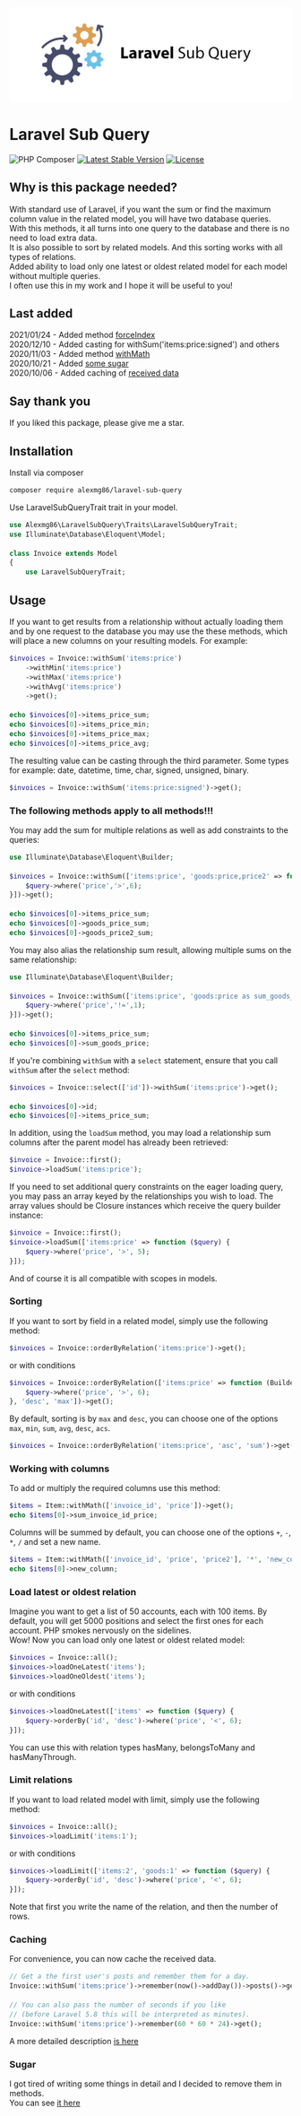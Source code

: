 <p align="center"><img src="/img/banner.png" alt="Social Card of Laravel Sub Query"></p>

# Laravel Sub Query

![PHP Composer](https://github.com/Alexmg86/laravel-sub-query/workflows/PHP%20Composer/badge.svg)
[![Latest Stable Version](https://poser.pugx.org/alexmg86/laravel-sub-query/v/stable)](https://packagist.org/packages/alexmg86/laravel-sub-query)
[![License](https://poser.pugx.org/alexmg86/laravel-sub-query/license)](https://packagist.org/packages/alexmg86/laravel-sub-query)

## Why is this package needed?

With standard use of Laravel, if you want the sum or find the maximum column value in the related model, you will have two database queries.  
With this methods, it all turns into one query to the database and there is no need to load extra data.  
It is also possible to sort by related models. And this sorting works with all types of relations.  
Added ability to load only one latest or oldest related model for each model without multiple queries.  
I often use this in my work and I hope it will be useful to you!

## Last added

2021/01/24 - Added method [forceIndex](https://github.com/Alexmg86/laravel-sub-query/wiki/Some-sugar#force-index)  
2020/12/10 - Added casting for withSum('items:price:signed') and others  
2020/11/03 - Added method [withMath](https://github.com/Alexmg86/laravel-sub-query#working-with-columns)  
2020/10/21 - Added [some sugar](https://github.com/Alexmg86/laravel-sub-query#sugar)  
2020/10/06 - Added caching of [received data](https://github.com/Alexmg86/laravel-sub-query#caching)

## Say thank you

If you liked this package, please give me a star.

## Installation

Install via composer
```bash
composer require alexmg86/laravel-sub-query
```
Use LaravelSubQueryTrait trait in your model.
```php
use Alexmg86\LaravelSubQuery\Traits\LaravelSubQueryTrait;
use Illuminate\Database\Eloquent\Model;

class Invoice extends Model
{
    use LaravelSubQueryTrait;
```

## Usage

If you want to get results from a relationship without actually loading them and by one request to the database you may use the these methods, which will place a new columns on your resulting models. For example:
```php
$invoices = Invoice::withSum('items:price')
    ->withMin('items:price')
    ->withMax('items:price')
    ->withAvg('items:price')
    ->get();

echo $invoices[0]->items_price_sum;
echo $invoices[0]->items_price_min;
echo $invoices[0]->items_price_max;
echo $invoices[0]->items_price_avg;
```
The resulting value can be casting through the third parameter. Some types for example: date, datetime, time, char, signed, unsigned, binary.
```php
$invoices = Invoice::withSum('items:price:signed')->get();
```
### The following methods apply to all methods!!!

You may add the sum for multiple relations as well as add constraints to the queries:
```php
use Illuminate\Database\Eloquent\Builder;

$invoices = Invoice::withSum(['items:price', 'goods:price,price2' => function (Builder $query) {
    $query->where('price','>',6);
}])->get();

echo $invoices[0]->items_price_sum;
echo $invoices[0]->goods_price_sum;
echo $invoices[0]->goods_price2_sum;
```
You may also alias the relationship sum result, allowing multiple sums on the same relationship:
```php
use Illuminate\Database\Eloquent\Builder;

$invoices = Invoice::withSum(['items:price', 'goods:price as sum_goods_price' => function (Builder $query) {
    $query->where('price','!=',1);
}])->get();

echo $invoices[0]->items_price_sum;
echo $invoices[0]->sum_goods_price;
```
If you're combining `withSum` with a `select` statement, ensure that you call `withSum` after the `select` method:
```php
$invoices = Invoice::select(['id'])->withSum('items:price')->get();

echo $invoices[0]->id;
echo $invoices[0]->items_price_sum;
```
In addition, using the `loadSum` method, you may load a relationship sum columns after the parent model has already been retrieved:
```php
$invoice = Invoice::first();
$invoice->loadSum('items:price');
```
If you need to set additional query constraints on the eager loading query, you may pass an array keyed by the relationships you wish to load. The array values should be Closure instances which receive the query builder instance:
```php
$invoice = Invoice::first();
$invoice->loadSum(['items:price' => function ($query) {
    $query->where('price', '>', 5);
}]);
```
And of course it is all compatible with scopes in models.

### Sorting

If you want to sort by field in a related model, simply use the following method:
```php
$invoices = Invoice::orderByRelation('items:price')->get();
```
or with conditions
```php
$invoices = Invoice::orderByRelation(['items:price' => function (Builder $query) {
    $query->where('price', '>', 6);
}, 'desc', 'max'])->get();
```
By default, sorting is by `max` and `desc`, you can choose one of the options `max`, `min`, `sum`, `avg`, `desc`, `acs`.
```php
$invoices = Invoice::orderByRelation('items:price', 'asc', 'sum')->get();
```

### Working with columns

To add or multiply the required columns use this method:
```php
$items = Item::withMath(['invoice_id', 'price'])->get();
echo $items[0]->sum_invoice_id_price;
```
Columns will be summed by default, you can choose one of the options `+`, `-`, `*`, `/` and set a new name.
```php
$items = Item::withMath(['invoice_id', 'price', 'price2'], '*', 'new_column')->get();
echo $items[0]->new_column;
```

### Load latest or oldest relation

Imagine you want to get a list of 50 accounts, each with 100 items. By default, you will get 5000 positions and select the first ones for each account. PHP smokes nervously on the sidelines.  
Wow! Now you can load only one latest or oldest related model:
```php
$invoices = Invoice::all();
$invoices->loadOneLatest('items');
$invoices->loadOneOldest('items');
```
or with conditions
```php
$invoices->loadOneLatest(['items' => function ($query) {
    $query->orderBy('id', 'desc')->where('price', '<', 6);
}]);
```
You can use this with relation types hasMany, belongsToMany and hasManyThrough.

### Limit relations

If you want to load related model with limit, simply use the following method:
```php
$invoices = Invoice::all();
$invoices->loadLimit('items:1');
```
or with conditions
```php
$invoices->loadLimit(['items:2', 'goods:1' => function ($query) {
    $query->orderBy('id', 'desc')->where('price', '<', 6);
}]);
```
Note that first you write the name of the relation, and then the number of rows.

### Caching

For convenience, you can now cache the received data.
```php
// Get a the first user's posts and remember them for a day.
Invoice::withSum('items:price')->remember(now()->addDay())->posts()->get();

// You can also pass the number of seconds if you like
// (before Laravel 5.8 this will be interpreted as minutes).
Invoice::withSum('items:price')->remember(60 * 60 * 24)->get();
```
A more detailed description [is here](https://github.com/Alexmg86/laravel-sub-query/wiki/Cache)

### Sugar

I got tired of writing some things in detail and I decided to remove them in methods.  
You can see [it here](https://github.com/Alexmg86/laravel-sub-query/wiki/Some-sugar)
